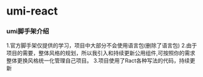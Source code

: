 # umi-react

### umi脚手架介绍
1.官方脚手架仅提供的学习，项目中大部分不会使用语言包(删除了语言包)
2.由于项目的需要，整体风格的规划，所以我引入和持续更新公用组件,可按照你的需求整体更换风格统一化管理自己项目。
3.项目使用了Ract各种写法的代码，持续更新

